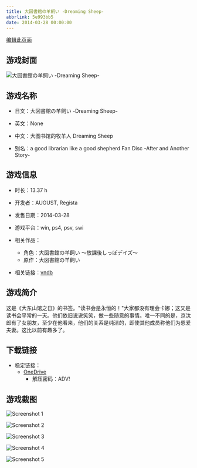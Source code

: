 ```yaml
---
title: 大図書館の羊飼い -Dreaming Sheep-
abbrlink: 5e993bb5
date: 2014-03-28 00:00:00
---
```

[编辑此页面](https://github.com/ACG-3/ADV3-source/blob/main/source/_posts/games/%E5%A4%A7%E5%9B%B3%E6%9B%B8%E9%A4%A8%E3%81%AE%E7%BE%8A%E9%A3%BC%E3%81%84%20-Dreaming%20Sheep-.md)

## 游戏封面

![大図書館の羊飼い -Dreaming Sheep-](https://pan.timero.xyz/d/onedrive/img_lib_001/%E5%A4%A7%E5%9B%B3%E6%9B%B8%E9%A4%A8%E3%81%AE%E7%BE%8A%E9%A3%BC%E3%81%84%20-Dreaming%20Sheep-_cover.avif)


## 游戏名称

- 日文：大図書館の羊飼い -Dreaming Sheep-
- 英文：None
- 中文：大图书馆的牧羊人 Dreaming Sheep

- 别名：a good librarian like a good shepherd Fan Disc -After and Another Story-


## 游戏信息

- 时长：13.37 h
- 开发者：AUGUST, Regista
- 发售日期：2014-03-28
- 游戏平台：win, ps4, psv, swi
- 相关作品：
   - 角色：大図書館の羊飼い ～放課後しっぽデイズ～
   - 原作：大図書館の羊飼い

- 相关链接：[vndb](https://vndb.org/v12480)


## 游戏简介

这是《大东山馆之日》的书签。"读书会是永恒的！"大家都没有理会卡娜；这又是读书会平常的一天。他们依旧说说笑笑，做一些随意的事情。唯一不同的是，京汰郎有了女朋友，至少在他看来，他们的关系是纯洁的，即使其他成员称他们为恩爱夫妻。这比以前有趣多了。




## 下载链接

- 稳定链接：
    - [OneDrive](https://pan.timero.xyz/onedrive/adv_lib_001/%E5%A4%A7%E5%9B%B3%E6%9B%B8%E9%A4%A8%E3%81%AE%E7%BE%8A%E9%A3%BC%E3%81%84%20-Dreaming%20Sheep-)
        - 解压密码：ADV!



## 游戏截图


![Screenshot 1](https://pan.timero.xyz/d/onedrive/img_lib_001/%E5%A4%A7%E5%9B%B3%E6%9B%B8%E9%A4%A8%E3%81%AE%E7%BE%8A%E9%A3%BC%E3%81%84%20-Dreaming%20Sheep-_Screenshot_1.avif)

![Screenshot 2](https://pan.timero.xyz/d/onedrive/img_lib_001/%E5%A4%A7%E5%9B%B3%E6%9B%B8%E9%A4%A8%E3%81%AE%E7%BE%8A%E9%A3%BC%E3%81%84%20-Dreaming%20Sheep-_Screenshot_2.avif)

![Screenshot 3](https://pan.timero.xyz/d/onedrive/img_lib_001/%E5%A4%A7%E5%9B%B3%E6%9B%B8%E9%A4%A8%E3%81%AE%E7%BE%8A%E9%A3%BC%E3%81%84%20-Dreaming%20Sheep-_Screenshot_3.avif)

![Screenshot 4](https://pan.timero.xyz/d/onedrive/img_lib_001/%E5%A4%A7%E5%9B%B3%E6%9B%B8%E9%A4%A8%E3%81%AE%E7%BE%8A%E9%A3%BC%E3%81%84%20-Dreaming%20Sheep-_Screenshot_4.avif)

![Screenshot 5](https://pan.timero.xyz/d/onedrive/img_lib_001/%E5%A4%A7%E5%9B%B3%E6%9B%B8%E9%A4%A8%E3%81%AE%E7%BE%8A%E9%A3%BC%E3%81%84%20-Dreaming%20Sheep-_Screenshot_5.avif)


